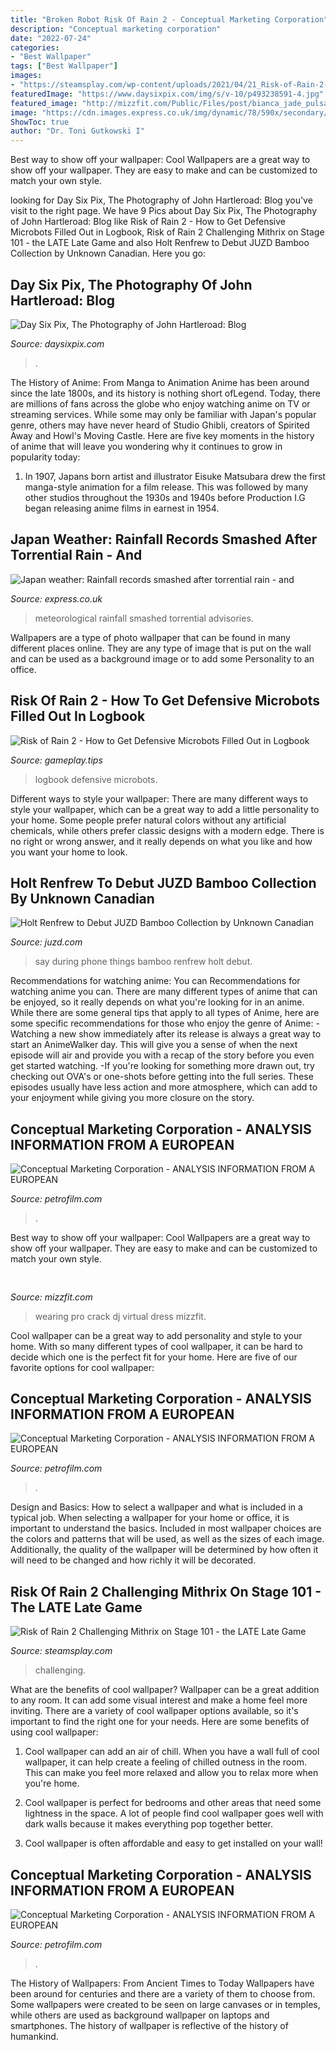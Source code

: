 ```yaml
---
title: "Broken Robot Risk Of Rain 2 - Conceptual Marketing Corporation"
description: "Conceptual marketing corporation"
date: "2022-07-24"
categories:
- "Best Wallpaper"
tags: ["Best Wallpaper"]
images:
- "https://steamsplay.com/wp-content/uploads/2021/04/21_Risk-of-Rain-2-Challenging-Mithrix-on-Stage-101-the-LATE-Late-Game-steamsplay-com.jpg"
featuredImage: "https://www.daysixpix.com/img/s/v-10/p493238591-4.jpg"
featured_image: "http://mizzfit.com/Public/Files/post/bianca_jade_pulsar_watches_dress_up_36bc229e88.jpg"
image: "https://cdn.images.express.co.uk/img/dynamic/78/590x/secondary/Japan-weather-forecast-1948069.jpg?r=1562362036577"
ShowToc: true
author: "Dr. Toni Gutkowski I"
---
```



Best way to show off your wallpaper:
Cool Wallpapers are a great way to show off your wallpaper. They are easy to make and can be customized to match your own style.

	

		
looking for Day Six Pix, The Photography of John Hartleroad: Blog you've visit to the right page. We have 9 Pics about Day Six Pix, The Photography of John Hartleroad: Blog like Risk of Rain 2 - How to Get Defensive Microbots Filled Out in Logbook, Risk of Rain 2 Challenging Mithrix on Stage 101 - the LATE Late Game and also Holt Renfrew to Debut JUZD Bamboo Collection by Unknown Canadian. Here you go:
		
    
## Day Six Pix, The Photography Of John Hartleroad: Blog

<img loading=lazy src="https://www.daysixpix.com/img/s/v-10/p493238591-4.jpg" onerror="this.onerror=null;this.src='https://tse1.mm.bing.net/th?id=OIP.oLwOMfD9sYgzZQngKDcvwAAAAA&amp;pid=15.1';" alt="Day Six Pix, The Photography of John Hartleroad: Blog">

_Source: daysixpix.com_

>. 

	

The History of Anime: From Manga to Animation
Anime has been around since the late 1800s, and its history is nothing short ofLegend. Today, there are millions of fans across the globe who enjoy watching anime on TV or streaming services. While some may only be familiar with Japan's popular genre, others may have never heard of Studio Ghibli, creators of Spirited Away and Howl's Moving Castle. Here are five key moments in the history of anime that will leave you wondering why it continues to grow in popularity today:
1) In 1907, Japans born artist and illustrator Eisuke Matsubara drew the first manga-style animation for a film release. This was followed by many other studios throughout the 1930s and 1940s before Production I.G began releasing anime films in earnest in 1954.

    
## Japan Weather: Rainfall Records Smashed After Torrential Rain - And

<img loading=lazy src="https://cdn.images.express.co.uk/img/dynamic/78/590x/secondary/Japan-weather-forecast-1948069.jpg?r=1562362036577" onerror="this.onerror=null;this.src='https://tse1.mm.bing.net/th?id=OIP.6CZOX3TTCOeAtRtvoKhNYwHaGL&amp;pid=15.1';" alt="Japan weather: Rainfall records smashed after torrential rain - and">

_Source: express.co.uk_

>meteorological rainfall smashed torrential advisories. 

	



Wallpapers are a type of photo wallpaper that can be found in many different places online. They are any type of image that is put on the wall and can be used as a background image or to add some Personality to an office.

    
## Risk Of Rain 2 - How To Get Defensive Microbots Filled Out In Logbook

<img loading=lazy src="https://gameplay.tips/uploads/posts/2020-08/thumbs/1597264766_risk-of-rain-2.jpg" onerror="this.onerror=null;this.src='https://tse4.mm.bing.net/th?id=OIP.42C6Ta3AbeKlS5YzhLviDgHaD7&amp;pid=15.1';" alt="Risk of Rain 2 - How to Get Defensive Microbots Filled Out in Logbook">

_Source: gameplay.tips_

>logbook defensive microbots. 

	

Different ways to style your wallpaper:
There are many different ways to style your wallpaper, which can be a great way to add a little personality to your home. Some people prefer natural colors without any artificial chemicals, while others prefer classic designs with a modern edge. There is no right or wrong answer, and it really depends on what you like and how you want your home to look.

    
## Holt Renfrew To Debut JUZD Bamboo Collection By Unknown Canadian

<img loading=lazy src="http://2.bp.blogspot.com/_O96JA2G5zFY/SH9dmzYJzKI/AAAAAAAAAKA/X5aR8ANShfw/s400/juzd-holts-logo.gif" onerror="this.onerror=null;this.src='https://tse3.mm.bing.net/th?id=OIP.MyoZmHd7eabVdHstElqO2wAAAA&amp;pid=15.1';" alt="Holt Renfrew to Debut JUZD Bamboo Collection by Unknown Canadian">

_Source: juzd.com_

>say during phone things bamboo renfrew holt debut. 

	

Recommendations for watching anime: You can
Recommendations for watching anime you can. There are many different types of anime that can be enjoyed, so it really depends on what you're looking for in an anime. While there are some general tips that apply to all types of Anime, here are some specific recommendations for those who enjoy the genre of Anime: 
-Watching a new show immediately after its release is always a great way to start an AnimeWalker day. This will give you a sense of when the next episode will air and provide you with a recap of the story before you even get started watching. 
-If you're looking for something more drawn out, try checking out OVA's or one-shots before getting into the full series. These episodes usually have less action and more atmosphere, which can add to your enjoyment while giving you more closure on the story.

    
## Conceptual Marketing Corporation - ANALYSIS INFORMATION FROM A EUROPEAN

<img loading=lazy src="https://petrofilm.com/yahoo_site_admin/assets/images/02-solitaire-large-rgb_C.25213409_std.jpg" onerror="this.onerror=null;this.src='https://tse2.mm.bing.net/th?id=OIP.rpCMpp5FKZVuglpMb5noKQHaDc&amp;pid=15.1';" alt="Conceptual Marketing Corporation - ANALYSIS INFORMATION FROM A EUROPEAN">

_Source: petrofilm.com_

>. 

	

Best way to show off your wallpaper:
Cool Wallpapers are a great way to show off your wallpaper. They are easy to make and can be customized to match your own style.

    
## 

<img loading=lazy src="http://mizzfit.com/Public/Files/post/bianca_jade_pulsar_watches_dress_up_36bc229e88.jpg" onerror="this.onerror=null;this.src='https://tse3.mm.bing.net/th?id=OIP.XnqyO32Ugo9AKV3nvv8VoQHaF0&amp;pid=15.1';" alt="">

_Source: mizzfit.com_

>wearing pro crack dj virtual dress mizzfit. 

	

Cool wallpaper can be a great way to add personality and style to your home. With so many different types of cool wallpaper, it can be hard to decide which one is the perfect fit for your home. Here are five of our favorite options for cool wallpaper: 

    
## Conceptual Marketing Corporation - ANALYSIS INFORMATION FROM A EUROPEAN

<img loading=lazy src="https://petrofilm.com/yahoo_site_admin/assets/images/thedor_adorno_B.36264505_std.jpg" onerror="this.onerror=null;this.src='https://tse2.mm.bing.net/th?id=OIP.cO0vCgjIQRBVOhAV6m0D_gHaEM&amp;pid=15.1';" alt="Conceptual Marketing Corporation - ANALYSIS INFORMATION FROM A EUROPEAN">

_Source: petrofilm.com_

>. 

	

Design and Basics: How to select a wallpaper and what is included in a typical job.
When selecting a wallpaper for your home or office, it is important to understand the basics. Included in most wallpaper choices are the colors and patterns that will be used, as well as the sizes of each image. Additionally, the quality of the wallpaper will be determined by how often it will need to be changed and how richly it will be decorated.

    
## Risk Of Rain 2 Challenging Mithrix On Stage 101 - The LATE Late Game

<img loading=lazy src="https://steamsplay.com/wp-content/uploads/2021/04/21_Risk-of-Rain-2-Challenging-Mithrix-on-Stage-101-the-LATE-Late-Game-steamsplay-com.jpg" onerror="this.onerror=null;this.src='https://tse4.mm.bing.net/th?id=OIP.g_68cxZO_25AvjSDO2U3tAHaJG&amp;pid=15.1';" alt="Risk of Rain 2 Challenging Mithrix on Stage 101 - the LATE Late Game">

_Source: steamsplay.com_

>challenging. 

	

What are the benefits of cool wallpaper?
Wallpaper can be a great addition to any room. It can add some visual interest and make a home feel more inviting. There are a variety of cool wallpaper options available, so it's important to find the right one for your needs. Here are some benefits of using cool wallpaper: 
1. Cool wallpaper can add an air of chill. When you have a wall full of cool wallpaper, it can help create a feeling of chilled outness in the room. This can make you feel more relaxed and allow you to relax more when you're home. 

2. Cool wallpaper is perfect for bedrooms and other areas that need some lightness in the space. A lot of people find cool wallpaper goes well with dark walls because it makes everything pop together better. 

3. Cool wallpaper is often affordable and easy to get installed on your wall!

    
## Conceptual Marketing Corporation - ANALYSIS INFORMATION FROM A EUROPEAN

<img loading=lazy src="https://www.petrofilm.com/yahoo_site_admin/assets/images/solberg.1912453_std.jpg" onerror="this.onerror=null;this.src='https://tse3.mm.bing.net/th?id=OIP.lh_9J-nCo_GpoEK41nWjwwHaGP&amp;pid=15.1';" alt="Conceptual Marketing Corporation - ANALYSIS INFORMATION FROM A EUROPEAN">

_Source: petrofilm.com_

>. 

	

The History of Wallpapers: From Ancient Times to Today
Wallpapers have been around for centuries and there are a variety of them to choose from. Some wallpapers were created to be seen on large canvases or in temples, while others are used as background wallpaper on laptops and smartphones. The history of wallpaper is reflective of the history of humankind.

